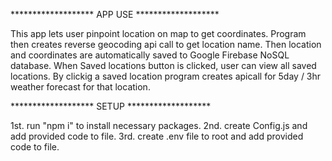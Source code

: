 ******************* APP USE *******************

This app lets user pinpoint location on map to get coordinates. Program then creates reverse geocoding api call to get location name.
Then location and coordinates are automatically saved to Google Firebase NoSQL database.
When Saved locations button is clicked, user can view all saved locations.
By clickig a saved location program creates apicall for 5day / 3hr weather forecast for that location.

******************* SETUP *******************

1st. run "npm i" to install necessary packages.
2nd. create Config.js and add provided code to file.
3rd. create .env file to root and add provided code to file.
